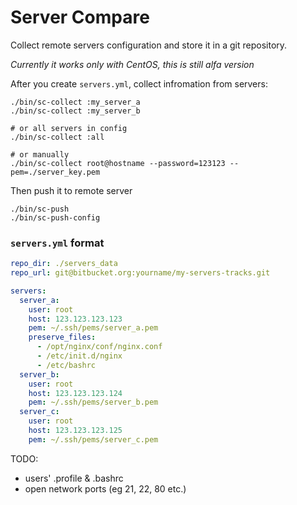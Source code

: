 # Server Compare

Collect remote servers configuration and store it in a git repository.

*Currently it works only with CentOS, this is still alfa version*


After you create `servers.yml`, collect infromation from servers:

```
./bin/sc-collect :my_server_a
./bin/sc-collect :my_server_b

# or all servers in config
./bin/sc-collect :all

# or manually
./bin/sc-collect root@hostname --password=123123 --pem=./server_key.pem
```

Then push it to remote server
```
./bin/sc-push
./bin/sc-push-config
```

### `servers.yml` format

```yml
repo_dir: ./servers_data
repo_url: git@bitbucket.org:yourname/my-servers-tracks.git

servers:
  server_a:
    user: root
    host: 123.123.123.123
    pem: ~/.ssh/pems/server_a.pem
    preserve_files:
      - /opt/nginx/conf/nginx.conf
      - /etc/init.d/nginx
      - /etc/bashrc
  server_b:
    user: root
    host: 123.123.123.124
    pem: ~/.ssh/pems/server_b.pem
  server_c:
    user: root
    host: 123.123.123.125
    pem: ~/.ssh/pems/server_c.pem
```

TODO:

* users' .profile & .bashrc
* open network ports (eg 21, 22, 80 etc.)
